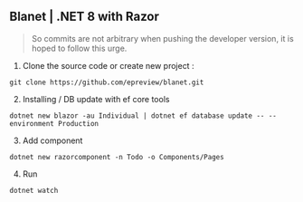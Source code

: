 ## Blanet | .NET 8 with Razor 

> So commits are not arbitrary when pushing the developer version, it is hoped to follow this urge.


1. Clone the source code or create new project :

```shell
git clone https://github.com/epreview/blanet.git
```

2. Installing / DB update with ef core tools

```shell
dotnet new blazor -au Individual | dotnet ef database update -- --environment Production
```

3. Add component

```shell
dotnet new razorcomponent -n Todo -o Components/Pages
```

4. Run

```shell
dotnet watch
```

